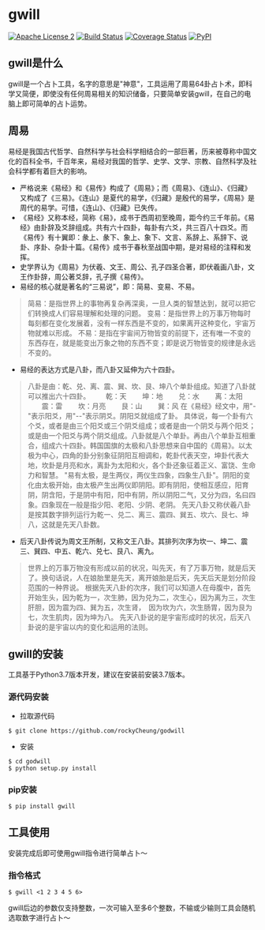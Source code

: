 # gwill

[![Apache License 2](https://img.shields.io/badge/license-ASF2-blue.svg)](https://www.apache.org/licenses/LICENSE-2.0.txt)
[![Build Status](https://travis-ci.org/rockyCheung/godwill.svg?branch=master)](https://travis-ci.org/rockyCheung/godwill)
[![Coverage Status](https://coveralls.io/repos/github/rockyCheung/godwill/badge.svg?branch=master)](https://coveralls.io/github/rockyCheung/godwill?branch=master)
[![PyPI](https://pypi.org/static/images/logo-small.6eef541e.svg)](https://pypi.org/project/godwill/)

## gwill是什么

gwill是一个占卜工具，名字的意思是"神意"，工具运用了周易64卦占卜术，即科学又简便，即使没有任何周易相关的知识储备，只要简单安装gwill，在自己的电脑上即可简单的占卜运势。

## 周易
易经是我国古代哲学、自然科学与社会科学相结合的一部巨著，历来被尊称中国文化的百科全书，千百年来，易经对我国的哲学、史学、文学、宗教、自然科学及社会科学都有着巨大的影响。

* 严格说来《易经》和《易传》构成了《周易》；而《周易》、《连山》、《归藏》又构成了《三易》。《连山》是夏代的易学，《归藏》是殷代的易学，《周易》是周代的易学。可惜，《连山》、《归藏》已失传。
* 《易经》又称本经，简称《易》，成书于西周初至晚周，距今约三千年前。《易经》由卦辞及爻辞组成。共有六十四卦，每卦有六爻，共三百八十四爻。而《易传》有十翼即：彖上、彖下、象上、象下、文言、系辞上、系辞下、说卦、序卦、杂卦十篇。《易传》成书于春秋至战国中期，是对易经的注释和发挥。
* 史学界认为《周易》为伏羲、文王、周公、孔子四圣合著，即伏羲画八卦，文王作卦辞，周公著爻辞，孔子撰《易传》。
* 易经的核心就是著名的“三易说”，即：简易、变易、不易。
> 简易：是指世界上的事物再复杂再深奥，一旦人类的智慧达到，就可以把它们转换成人们容易理解和处理的问题。
> 变易：是指世界上的万事万物每时每刻都在变化发展着，没有一样东西是不变的，如果离开这种变化，宇宙万物就难以形成。
> 不易：是指在宇宙间万物皆变的前提下，还有唯一不变的东西存在，就是能变出万象之物的东西不变；即是说万物皆变的规律是永远不变的。

* 易经的表达方式是八卦，而八卦又延伸为六十四卦。

> 八卦是由：乾、兑、离、震、巽、坎、艮、坤八个单卦组成。知道了八卦就可以推出六十四卦。
　　乾：天
　　坤：地
　　兑：水
　　离：太阳
　　震：雷
　　坎：月亮
　　艮：山
　　巽：风
> 在《易经》经文中，用"-"表示阳爻，用"--"表示阴爻。阴阳爻就组成了卦。
> 具体说，每一个卦有六个爻，或者是由三个阳爻或三个阴爻组成；或者是由一个阴爻与两个阳爻；或是由一个阳爻与两个阴爻组成。八卦就是八个单卦。再由八个单卦互相重合，组成六十四卦。韩国国旗的太极和八卦思想来自中国的《周易》。以太极为中心，四角的卦分别象征阴阳互相调和，乾卦代表天空，坤卦代表大地，坎卦是月亮和水，离卦为太阳和火，各个卦还象征着正义、富饶、生命力和智慧。
> "易有太极，是生两仪，两仪生四象，四象生八卦"。阴阳的变化由太极开始，由太极产生出两仪即阴阳。即有阴阳，使相互感应，阳育阴，阴含阳，于是阴中有阳，阳中有阴，所以阴阳二气，又分为四，名曰四象。四象现在一般是指少阳、老阳、少阴、老阴。
先天八卦又称伏羲八卦是按其数字排列运行为乾一、兑二、离三、震四、巽五、坎六、艮七、坤八，这就是先天八卦数。
* 后天八卦传说为周文王所制，又称文王八卦。其排列次序为坎一、坤二、震三、巽四、中五、乾六、兑七、艮八、离九。
> 世界上的万事万物没有形成以前的状况，叫先天，有了万事万物，就是后天了。换句话说，人在娘胎里是先天，离开娘胎是后天，先天后天是划分阶段范围的一种界说。
> 根据先天八卦的次序，我们可以知道人在母腹中，首先开始生头，因为乾为一，次生肺，因为兑为二，次生心，因为离为三，次生肝胆，因为震为四、巽为五，次生肾，　因为坎为六，次生肠胃，因为艮为七，次生肌肉，因为坤为八。
> 先天八卦说的是宇宙形成时的状况，后天八卦说的是宇宙以内的变化和运用的法则。

## gwill的安装

工具基于Python3.7版本开发，建议在安装前安装3.7版本。

### 源代码安装
* 拉取源代码
```
$ git clone https://github.com/rockyCheung/godwill

```
* 安装
```
$ cd godwill
$ python setup.py install
```

### pip安装
```
$ pip install gwill
```

## 工具使用
安装完成后即可使用gwill指令进行简单占卜～
### 指令格式
```
$ gwill <1 2 3 4 5 6>
```
gwill后边的参数仅支持整数，一次可输入至多6个整数，不输或少输则工具会随机选取数字进行占卜～

